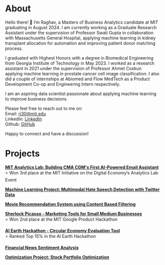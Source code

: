 # About

Hello there! 👋 I’m Raghav, a Masters of Business Analytics candidate at MIT graduating in August 2024. I am currently working as a Graduate Research Assistant under the supervision of Professor Swati Gupta in collaboration with Massachusetts General Hospital, applying machine learning in kidney transplant allocation for automation and improving patient donor matching process.

I graduated with Highest Honors with a degree in Biomedical Engineering from Georgia Institute of Technology in May 2023. I worked as a research assistant in 2021 under the supervision of Professor Ahmet Coskun applying machine learning in prostate cancer cell image classification. I also did a couple of internships at Abiomed and Flow MedTech as a Product Development Co-op and Engineering Intern respectively.

I am an aspiring data scientist passionate about applying machine learning to improve business decisions.

Please feel free to reach out to me on:<br>
Email: rj30@mit.edu<br>
LinkedIn: [LinkedIn](https://www.linkedin.com/in/rrmj/)<br>
Github: [GitHub](https://github.com/raghavmanoharanjayanthi30)<br>

Happy to connect and have a discussion!

# Projects
[**MIT Analytics Lab: Building CMA CGM's First AI-Powered Email Assistant**](alab.md) <br>
⭐ Won 3rd place at the MIT Initiative on the Digital Economy’s Analytics Lab Event <br>

[**Machine Learning Project: Multimodal Hate Speech Detection with Twitter Data**](https://github.com/raghavmanoharanjayanthi30/Multimodal-Hate-Speech-Detection/blob/main/README.md) <br>

[**Movie Recommendation System using Content Based Filtering**](https://github.com/raghavmanoharanjayanthi30/Movie-Recommendation-System/blob/main/README.md) <br>

[**Sherlock Picasso - Marketing Tools for Small Medium Businesses**](https://github.com/maxime7770/Sherlock-Picasso/blob/main/README.md) <br>
⭐ Won 2nd place at the MIT Google Product Hackathon<br>

[**AI Earth Hackathon - Circular Economy Evaluation Tool**](https://github.com/maxime7770/Sherlock-Picasso/blob/main/README.md) <br>
⭐ Ranked Top 15% in the AI Earth Hackathon<br>

[**Financial News Sentiment Analysis**](https://github.com/raghavmanoharanjayanthi30/Sentiment-Analysis-Financial-News) <br>

[**Optimization Project: Stock Portfolio Optimization**](https://github.com/raghavmanoharanjayanthi30/Stock-Portfolio-Optimization)








